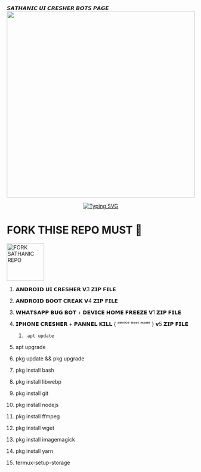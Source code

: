 𝙎𝘼𝙏𝙃𝘼𝙉𝙄𝘾 𝙐𝙄 𝘾𝙍𝙀𝙎𝙃𝙀𝙍 𝘽𝙊𝙏𝙎 𝙋𝘼𝙂𝙀 
<img src="https://ik.imagekit.io/eypz/1728147676644_kseN8dFD8.png" height="500" width="100%">

<p align="center">
<a href="https://git.io/typing-svg"><img src="https://readme-typing-svg.demolab.com?font=Fira+Code&weight=200&size=22&pause=2000&color=5513F7&width=435&lines=SATHANIC+UI+CREAHER+BUG+BOT" alt="Typing SVG" /></a>

# FORK THISE REPO MUST 🪷

  <a href="https://github.com/Sathanic666/SATHANIC/fork"><img src="https://img.shields.io/badge/Fork%20Repo-black" alt="FORK SATHANIC REPO" width="100"></a>
  
1. 𝗔𝗡𝗗𝗥𝗢𝗜𝗗 𝗨𝗜 𝗖𝗥𝗘𝗦𝗛𝗘𝗥  𝗩3 𝗭𝗜𝗣 𝗙𝗜𝗟𝗘 
2. 𝗔𝗡𝗗𝗥𝗢𝗜𝗗 𝗕𝗢𝗢𝗧 𝗖𝗥𝗘𝗔𝗞 𝗩4 𝗭𝗜𝗣 𝗙𝗜𝗟𝗘 
3. 𝗪𝗛𝗔𝗧𝗦𝗔𝗣𝗣 𝗕𝗨𝗚 𝗕𝗢𝗧 + 𝗗𝗘𝗩𝗜𝗖𝗘 𝗛𝗢𝗠𝗘 𝗙𝗥𝗘𝗘𝗭𝗘 𝗩1 𝗭𝗜𝗣 𝗙𝗜𝗟𝗘
4. 𝗜𝗣𝗛𝗢𝗡𝗘 𝗖𝗥𝗘𝗦𝗛𝗘𝗥 + 𝗣𝗔𝗡𝗡𝗘𝗟 𝗞𝗜𝗟𝗟 { ᵈᵉᵛⁱᶜᵉ ᵇᵒᵒᵗ ᵐᵒᵈᵉ } 𝘃5 𝗭𝗜𝗣 𝗙𝗜𝗟𝗘



     1.      apt update
2.    apt upgrade
3.    pkg update && pkg upgrade
4.    pkg install bash
5.    pkg install libwebp
6.    pkg install git
7.    pkg install nodejs
8.    pkg install ffmpeg
9.    pkg install wget
10.  pkg install imagemagick
11.  pkg install yarn
12.  termux-setup-storage
